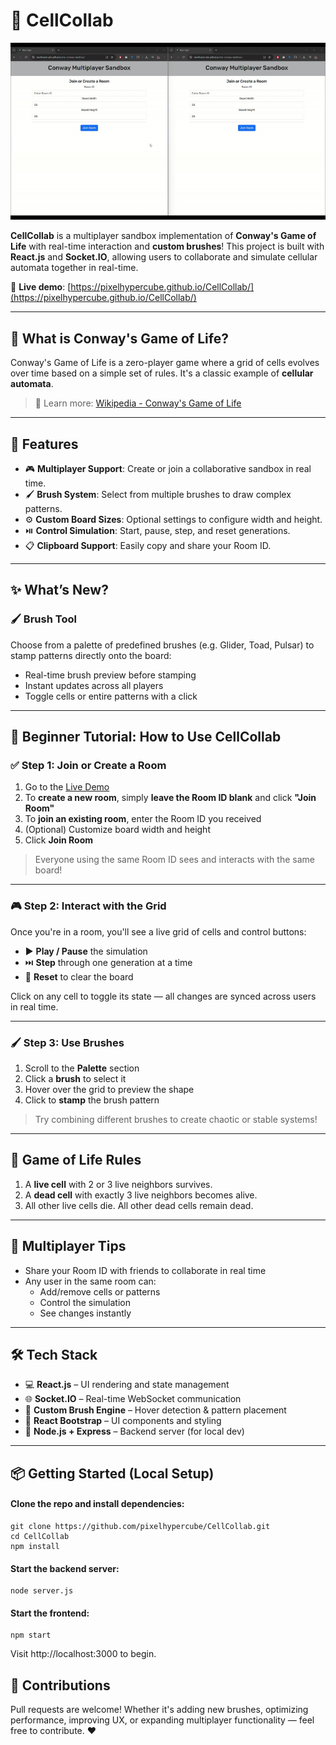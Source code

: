 # 🧬 CellCollab

<img alt="demo" src="./demo.gif"/>

**CellCollab** is a multiplayer sandbox implementation of **Conway's Game of Life** with real-time interaction and **custom brushes**! This project is built with **React.js** and **Socket.IO**, allowing users to collaborate and simulate cellular automata together in real-time.

🔗 **Live demo**: [https://pixelhypercube.github.io/CellCollab/](https://pixelhypercube.github.io/CellCollab/)

---

## 🧠 What is Conway's Game of Life?

Conway's Game of Life is a zero-player game where a grid of cells evolves over time based on a simple set of rules. It's a classic example of **cellular automata**.

> 📖 Learn more: [Wikipedia - Conway's Game of Life](https://en.wikipedia.org/wiki/Conway%27s_Game_of_Life)

---

## 🚀 Features

- 🎮 **Multiplayer Support**: Create or join a collaborative sandbox in real time.
- 🖌️ **Brush System**: Select from multiple brushes to draw complex patterns.
- ⚙️ **Custom Board Sizes**: Optional settings to configure width and height.
- ⏯️ **Control Simulation**: Start, pause, step, and reset generations.
- 📋 **Clipboard Support**: Easily copy and share your Room ID.

---

## ✨ What’s New?

### 🖌️ Brush Tool

Choose from a palette of predefined brushes (e.g. Glider, Toad, Pulsar) to stamp patterns directly onto the board:

- Real-time brush preview before stamping
- Instant updates across all players
- Toggle cells or entire patterns with a click

---

## 🧪 Beginner Tutorial: How to Use CellCollab

### ✅ Step 1: Join or Create a Room

1. Go to the [Live Demo](https://pixelhypercube.github.io/CellCollab/)
2. To **create a new room**, simply **leave the Room ID blank** and click **"Join Room"**
3. To **join an existing room**, enter the Room ID you received
4. (Optional) Customize board width and height
5. Click **Join Room**

> Everyone using the same Room ID sees and interacts with the same board!

---

### 🎮 Step 2: Interact with the Grid

Once you're in a room, you'll see a live grid of cells and control buttons:

- ▶️ **Play / Pause** the simulation
- ⏭️ **Step** through one generation at a time
- 🔄 **Reset** to clear the board

Click on any cell to toggle its state — all changes are synced across users in real time.

---

### 🖌️ Step 3: Use Brushes

1. Scroll to the **Palette** section
2. Click a **brush** to select it
3. Hover over the grid to preview the shape
4. Click to **stamp** the brush pattern

> Try combining different brushes to create chaotic or stable systems!

---

## 📐 Game of Life Rules

1. A **live cell** with 2 or 3 live neighbors survives.
2. A **dead cell** with exactly 3 live neighbors becomes alive.
3. All other live cells die. All other dead cells remain dead.

---

## 👥 Multiplayer Tips

- Share your Room ID with friends to collaborate in real time
- Any user in the same room can:
  - Add/remove cells or patterns
  - Control the simulation
  - See changes instantly

---

## 🛠️ Tech Stack

- 💻 **React.js** – UI rendering and state management
- 🌐 **Socket.IO** – Real-time WebSocket communication
- 🧠 **Custom Brush Engine** – Hover detection & pattern placement
- 🎨 **React Bootstrap** – UI components and styling
- 🧩 **Node.js + Express** – Backend server (for local dev)

---

## 📦 Getting Started (Local Setup)

#### Clone the repo and install dependencies:

```
git clone https://github.com/pixelhypercube/CellCollab.git
cd CellCollab
npm install
```

#### Start the backend server:
```
node server.js
```

#### Start the frontend:
```
npm start
```

Visit http://localhost:3000 to begin.

## 🙌 Contributions

Pull requests are welcome! Whether it's adding new brushes, optimizing performance, improving UX, or expanding multiplayer functionality — feel free to contribute. ❤️